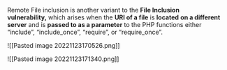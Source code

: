 Remote File inclusion is another variant to the **File Inclusion vulnerability,** which arises when the **URI of a file** is **located** **on a different server** and is **passed to as a parameter** to the PHP functions either “include”, “include_once”, “require”, or “require_once”.


![[Pasted image 20221123170526.png]]



![[Pasted image 20221123171340.png]]